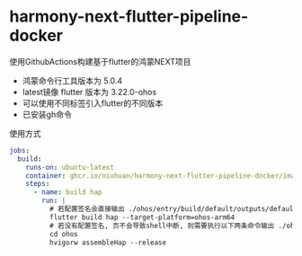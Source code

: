 # harmony-next-flutter-pipeline-docker

使用GithubActions构建基于flutter的鸿蒙NEXT项目

- 鸿蒙命令行工具版本为 5.0.4
- latest镜像 flutter 版本为 3.22.0-ohos
- 可以使用不同标签引入flutter的不同版本
- 已安装gh命令

使用方式

```yaml
jobs:
  build:
    runs-on: ubuntu-latest
    container: ghcr.io/niuhuan/harmony-next-flutter-pipeline-docker/image:latest
    steps:
      - name: build hap
        run: |
          # 若配置签名会直接输出 ./ohos/entry/build/default/outputs/default/entry-default-signed.hap
          flutter build hap --target-platform=ohos-arm64
          # 若没有配置签名, 页不会导致shell中断, 则需要执行以下两条命令输出 ./ohos/entry/build/default/outputs/default/entry-default-unsigned.hap
          cd ohos
          hvigorw assembleHap --release
```
